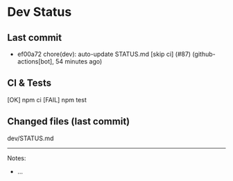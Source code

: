 # Dev Status

## Last commit
- ef00a72 chore(dev): auto-update STATUS.md [skip ci] (#87) (github-actions[bot], 54 minutes ago)
## CI & Tests
[OK] npm ci
[FAIL] npm test

## Changed files (last commit)
dev/STATUS.md

---
Notes:
- ...
